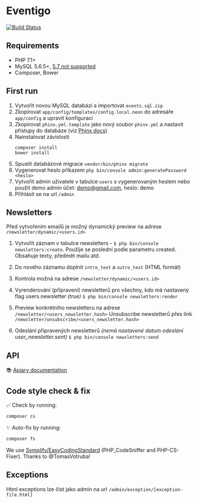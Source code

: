 # Eventigo

[![Build Status](https://img.shields.io/travis/eventigo/eventigo-web/master.svg?style=flat-square)](https://travis-ci.org/eventigo/eventigo-web)


## Requirements

- PHP 7.1+
- MySQL 5.6.5+, [5.7 not supported](http://stackoverflow.com/questions/34691059/select-distinct-and-order-by-in-mysql)
- Composer, Bower

## First run

1. Vytvořit novou MySQL databázi a importovat `events.sql.zip`
2. Zkopírovat `app/config/templates/config.local.neon` do adresáře `app/config` a upravit konfiguraci
3. Zkopírovat `phinx.yml.template` jako nový soubor `phinx.yml` a nastavit přístupy do databáze (viz [Phinx docs](http://docs.phinx.org/en/latest/configuration.html))
4. Nainstalovat závislosti
    ```
    composer install
    bower install
    ```
5. Spustit databázové migrace `vendor/bin/phinx migrate`
6. Vygenerovat heslo příkazem `php bin/console admin:generatePassword <heslo>`
7. Vytvořit admin uživatele v tabulce `users` s vygenerovaným heslem nebo použít demo admin účet: demo@gmail.com, heslo: demo
8. Přihlásit se na url `/admin`


## Newsletters

Před vytvořením emailů je možný dynamický preview na adrese `/newsletter/dynamic/<users.id>`

1. Vytvořit záznam v tabulce newsletters - `$ php bin/console newsletters:create`. Použije se poslední podle parametru created. Obsahuje texty, předmět mailu atd.

2. Do nového záznamu doplnit `intro_text` a `outro_text` (HTML formát)

3. Kontrola možná na adrese `/newsletter/dynamic/<users.id>`

4. Vyrenderování (přípravení) newsletterů pro všechny, kdo má nastavený flag users.newsletter _(true)_
`
$ php bin/console newsletters:render
`  

5. Preview konkrétního newsletteru na adrese `/newsletter/<users_newsletter.hash>`
Unsubscribe newsletterů přes link `/newsletter/unsubscribe/<users_newsletter.hash>` 
    
6. Odeslání připravených newsletterů _(nemá nastavené datum odeslání user_newsletter.sent)_
`
$ php bin/console newsletters:send
`

## API

📚 [Apiary documentation](http://docs.eventigo.apiary.io) 

## Code style check & fix

✅ Check by running: 

```bash
composer cs
```

✨ Auto-fix by running: 

```bash
composer fs
```

We use [Symplify/EasyCodingStandard](https://github.com/Symplify/EasyCodingStandard) (PHP_CodeSniffer and PHP-CS-Fixer). Thanks to @TomasVotruba!
 
## Exceptions

Html exceptions lze číst jako admin na url `/admin/exception/[exception-file.html]`
